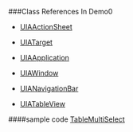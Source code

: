 ###Class References In Demo0

- [UIAActionSheet](https://developer.apple.com/library/ios/documentation/ToolsLanguages/Reference/UIAActionSheetClassReference/UIAActionSheet/UIAActionSheet.html#//apple_ref/doc/uid/TP40009895)

- [UIATarget](https://developer.apple.com/library/ios/documentation/ToolsLanguages/Reference/UIATargetClassReference/UIATargetClass/UIATargetClass.html#//apple_ref/doc/uid/TP40009924)

- [UIAApplication](https://developer.apple.com/library/ios/documentation/ToolsLanguages/Reference/UIAApplicationClassReference/Introduction/Introduction.html#//apple_ref/doc/uid/TP40009899)

- [UIAWindow](https://developer.apple.com/library/ios/documentation/ToolsLanguages/Reference/UIAWindowClassReference/UIAWindow/UIAWindow.html#//apple_ref/doc/uid/TP40009930)

- [UIANavigationBar](https://developer.apple.com/library/ios/documentation/ToolsLanguages/Reference/UIANavigationBarClassReference/UIANavigationBar/UIANavigationBar.html#//apple_ref/doc/uid/TP40009907)

- [UIATableView](https://developer.apple.com/library/ios/documentation/ToolsLanguages/Reference/UIATableViewClassReference/UIATableView/UIATableView.html#//apple_ref/doc/uid/TP40009923)



####sample code [TableMultiSelect](https://developer.apple.com/library/ios/samplecode/TableMultiSelect/Introduction/Intro.html)









